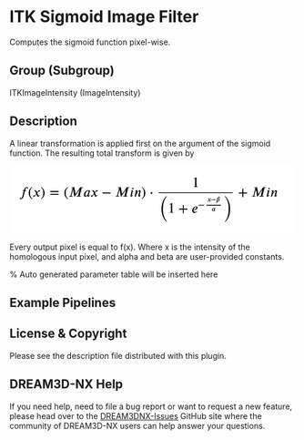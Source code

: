 # ITK Sigmoid Image Filter

Computes the sigmoid function pixel-wise.

## Group (Subgroup)

ITKImageIntensity (ImageIntensity)

## Description

A linear transformation is applied first on the argument of the sigmoid function. The resulting total transform is given by

![Images/ITKSigmoidImage_Equation.png](Images/ITKSigmoidImage_Equation.png)

Every output pixel is equal to f(x). Where x is the intensity of the homologous input pixel, and alpha and beta are user-provided constants.

% Auto generated parameter table will be inserted here

## Example Pipelines

## License & Copyright

Please see the description file distributed with this plugin.

## DREAM3D-NX Help

If you need help, need to file a bug report or want to request a new feature, please head over to the [DREAM3DNX-Issues](https://github.com/BlueQuartzSoftware/DREAM3DNX-Issues/discussions) GitHub site where the community of DREAM3D-NX users can help answer your questions.
